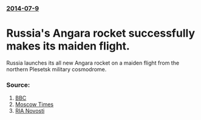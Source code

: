 ### [2014-07-9](/news/2014/07/9/index.md)

# Russia's Angara rocket successfully makes its maiden flight. 

Russia launches its all new Angara rocket on a maiden flight from the northern Plesetsk military cosmodrome.


### Source:

1. [BBC](http://www.bbc.co.uk/news/science-environment-28058633)
2. [Moscow Times](http://www.themoscowtimes.com/business/article/russia-shakes-off-glitches-to-successfully-launch-angara-rocket-video/503207.html)
3. [RIA Novosti](http://en.ria.ru/russia/20140709/190860579/Russias-New-Angara-Space-Rocket-Test-Flight-Successful---Defense.html)
